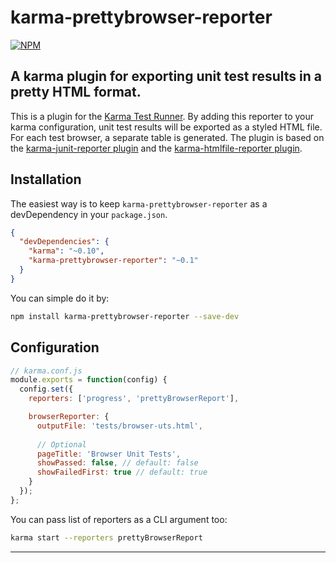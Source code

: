 karma-prettybrowser-reporter
=======================

[![NPM](https://nodei.co/npm/karma-prettybrowser-reporter.png?compact=true)](https://npmjs.org/package/karma-prettybrowser-reporter)



## A karma plugin for exporting unit test results in a pretty HTML format.

This is a plugin for the [Karma Test Runner]. By adding this reporter to your karma configuration, unit test results will be exported as a styled HTML file. For each test browser, a separate table is generated. The plugin is  based on the [karma-junit-reporter plugin] and the [karma-htmlfile-reporter plugin].

## Installation

The easiest way is to keep `karma-prettybrowser-reporter` as a devDependency in your `package.json`.
```json
{
  "devDependencies": {
    "karma": "~0.10",
    "karma-prettybrowser-reporter": "~0.1"
  }
}
```

You can simple do it by:
```bash
npm install karma-prettybrowser-reporter --save-dev
```

## Configuration
```js
// karma.conf.js
module.exports = function(config) {
  config.set({
    reporters: ['progress', 'prettyBrowserReport'],

    browserReporter: {
      outputFile: 'tests/browser-uts.html',
			
      // Optional
      pageTitle: 'Browser Unit Tests',
      showPassed: false, // default: false
      showFailedFirst: true // default: true
    }
  });
};
```

You can pass list of reporters as a CLI argument too:
```bash
karma start --reporters prettyBrowserReport
```

----


[Karma Test Runner]: https://github.com/karma-runner/karma
[karma-junit-reporter plugin]: https://github.com/karma-runner/karma-junit-reporter
[karma-htmlfile-reporter plugin]: https://github.com/matthias-schuetz/karma-htmlfile-reporter
